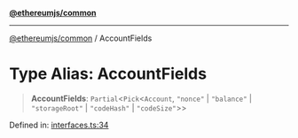 [**@ethereumjs/common**](../README.md)

***

[@ethereumjs/common](../README.md) / AccountFields

# Type Alias: AccountFields

> **AccountFields**: `Partial`\<`Pick`\<`Account`, `"nonce"` \| `"balance"` \| `"storageRoot"` \| `"codeHash"` \| `"codeSize"`\>\>

Defined in: [interfaces.ts:34](https://github.com/Dargon789/ethereumjs-monorepo/blob/master/packages/common/src/interfaces.ts#L34)
